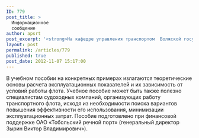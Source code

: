 ```yaml
---
ID: 779
post_title: >
  Информационное
  сообщение
author: apsrt
post_excerpt: '<strong>На кафедре управления транспортом  Волжской государственной академии  водного транспорта (ВГАВТ) д.т.н., профессором Малышкиным А.Г.</strong> подготовлено учебное пособие «Показатели оценки работы речного грузового флота» (размещено на сайте академии) для студентов (курсантов) высших учебных заведений, обучающихся по специальностям  «Судовождение» и «Управление водным транспортом  и гидрографическое обеспечение судоходства.'
layout: post
permalink: /articles/779
published: true
post_date: 2012-11-07 15:17:00
---
```

В учебном пособии на конкретных примерах излагаются теоретические основы расчета эксплуатационных показателей и их зависимость от условий работы флота. Учебное пособие может быть также полезно  специалистам судоходных компаний, организующих работу транспортного флота,  исходя из необходимости  поиска вариантов повышения эффективности его использования,  минимизации эксплуатационных затрат. Пособие подготовлено при финансовой поддержке ОАО «Тобольский речной порт» (генеральный директор Зырин Виктор Владимирович»).
